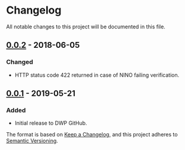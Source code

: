 # Changelog
All notable changes to this project will be documented in this file.

## [0.0.2] - 2018-06-05

### Changed
- HTTP status code 422 returned in case of NINO failing verification.

[0.0.2]: https://github.com/dwp/housing-benefit-service-stub/releases/tag/v0.0.2

## [0.0.1] - 2019-05-21

### Added
- Initial release to DWP GitHub.

[0.0.1]: https://github.com/dwp/housing-benefit-service-stub/releases/tag/v0.0.1

The format is based on [Keep a Changelog](https://keepachangelog.com/en/1.1.0/), and this project adheres to [Semantic Versioning](https://semver.org/spec/v2.0.0.html).